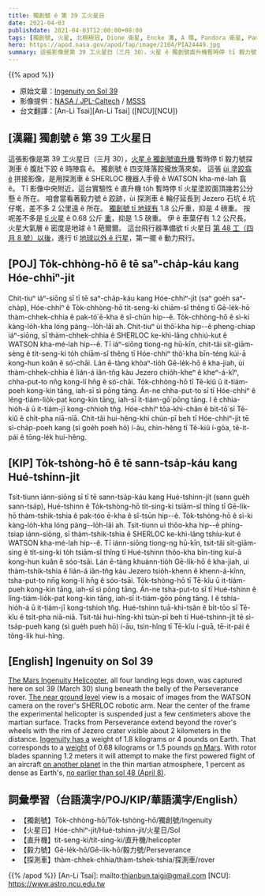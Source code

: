 ```yaml
---
title: 獨創號 ê 第 39 工火星日
date: 2021-04-03
publishdate: 2021-04-03T12:00:00+08:00
tags: [獨創號, 火星, 北極極冠, Dione 衛星, Encke 溝, A 環, Pandora 衛星, Pan 衛星, Cassini 太空船]
hero: https://apod.nasa.gov/apod/fap/image/2104/PIA24449.jpg
summary: 這張影像是第 39 工火星日（三月 30），火星 ê 獨創號直升機暫時停 tī 毅力號探測車 ê 腹肚下跤 ê 時陣翕 ê。獨創號 ê 四支降落跤攏放落來矣。
---
```


{{% apod %}}

- 原始文章：[Ingenuity on Sol 39](https://apod.nasa.gov/apod/ap210403.html)
- 影像提供：[NASA / JPL-Caltech][NASA / JPL-Caltech] / [MSSS][MSSS]
- 台文翻譯：[An-Li Tsai][An-Li Tsai] ([NCU][NCU])

## [漢羅] 獨創號 ê 第 39 工火星日

這張影像是第 39 工火星日（三月 30），[火星 ê 獨創號直升機][The Mars Ingenuity Helicopter] 暫時停 tī 毅力號探測車 ê 腹肚下跤 ê 時陣翕 ê。
獨創號 ê 四支降落跤攏放落來矣。
這張 [ùi 塗跤翕 ê][The near ground level] 拼接影像，是用探測車 ê SHERLOC 機器人手骨 ê WATSON kha-mé-lah 翕 ê。
Tī 影像中央附近，這台實驗性 ê 直升機 to̍h 暫時停 tī 火星塗跤面頂幾若公分懸 ê 所在。
咱會當看著毅力號 ê 跤跡，ùi 探測車 ê 輪仔延長到 Jezero 石坑 ê 坑仔墘，差不多 2 公里遠 ê 所在。
[獨創號 tī 地球有][Ingenuity has a] 1.8 公斤重，抑是 4 磅重。
按呢差不多是 [tī 火星][on Mars] ê 0.68 公斤 [重][weight]，抑是 1.5 磅重。
伊 ê 車葉仔有 1.2 公尺長。
火星大氣層 ê 密度是地球 ê 1 葩爾爾。
這台飛行器準備欲 tī 火星日 [第 48 工（四月 8 號）以後][no earlier than sol 48 (April 8)]，進行 tī [地球以外 ê 行星][on another planet]，第一擺 ê 動力飛行。

## [POJ] To̍k-chhòng-hō ê tē saⁿ-cha̍p-káu kang Hóe-chhiⁿ-ji̍t

Chit-tiuⁿ iáⁿ-siōng sī tī tē saⁿ-cha̍p-káu kang Hóe-chhiⁿ-ji̍t (saⁿ goe̍h saⁿ-cha̍p), Hóe-chhiⁿ ê To̍k-chhòng-hō ti̍t-seng-ki chiām-sî thêng tī Gē-le̍k-hō thàm-chhek-chhia ê pak-tó͘ ē-kha ê sî-chūn hip--ê.
To̍k-chhòng-hō ê sì-ki kàng-lo̍h-kha lóng pàng--lo̍h-lâi ah.
Chit-tiuⁿ ùi thô͘-kha hip--ê pheng-chiap iáⁿ-siōng, sī thàm-chhek-chhia ê SHERLOC ke-khì-lâng chhiú-kut ê WATSON kha-mé-lah hip--ê.
Tī iáⁿ-siōng tiong-ng hū-kīn, chit-tâi si̍t-giām-sèng ê ti̍t-seng-ki to̍h chiām-sî thêng tī Hóe-chhiⁿ thô͘-kha bīn-téng kúi-ā kong-hun koân ê só͘-chāi.
Lán ē-tàng khòaⁿ-tio̍h Gē-le̍k-hō ê kha-jiah, ùi thàm-chhek-chhia ê lián-á iân-tn̂g kàu Jezero chio̍h-kheⁿ ê kheⁿ-á-kîⁿ, chha-put-to nn̄g kong-lí hn̄g ê só͘-chāi.
To̍k-chhòng-hō tī Tē-kiû ū it-tiám-poeh kong-kin tāng, iah-sī sì pōng tāng.
Án-ne chha-put-to sī tī Hóe-chhiⁿ ê lêng-tiám-lio̍k-pat kong-kin tāng, iah-sī it-tiám-gō͘ pōng tāng.
I ê chhia-hio̍h-á ū it-tiám-jī kong-chhioh tn̂g.
Hóe-chhiⁿ tōa-khì-chân ê bi̍t-tō͘ sī Tē-kiû ê chi̍t-pha niā-niā.
Chit-tâi hui-hêng-khì chún-pī beh tī Hóe-chhiⁿ-ji̍t tē sì-cha̍p-poeh kang (sì goe̍h poeh hō) í-āu, chìn-hêng tī Tē-kiû í-gōa, tē-it-pái ê tōng-le̍k hui-hêng.

## [KIP] To̍k-tshòng-hō ê tē sann-tsa̍p-káu kang Hué-tshinn-ji̍t

Tsit-tiunn iánn-siōng sī tī tē sann-tsa̍p-káu kang Hué-tshinn-ji̍t (sann gue̍h sann-tsa̍p), Hué-tshinn ê To̍k-tshòng-hō ti̍t-sing-ki tsiām-sî thîng tī Gē-li̍k-hō thàm-tshik-tshia ê pak-tóo ē-kha ê sî-tsūn hip--ê.
To̍k-tshòng-hō ê sì-ki kàng-lo̍h-kha lóng pàng--lo̍h-lâi ah.
Tsit-tiunn uì thôo-kha hip--ê phing-tsiap iánn-siōng, sī thàm-tshik-tshia ê SHERLOC ke-khì-lâng tshíu-kut ê WATSON kha-mé-lah hip--ê.
Tī iánn-siōng tiong-ng hū-kīn, tsit-tâi si̍t-giām-sìng ê ti̍t-sing-ki to̍h tsiām-sî thîng tī Hué-tshinn thôo-kha bīn-tíng kuí-ā kong-hun kuân ê sóo-tsāi.
Lán ē-tàng khuànn-tio̍h Gē-li̍k-hō ê kha-jiah, uì thàm-tshik-tshia ê lián-á iân-tn̂g kàu Jezero tsio̍h-khenn ê khenn-á-kînn, tsha-put-to nn̄g kong-lí hn̄g ê sóo-tsāi.
To̍k-tshòng-hō tī Tē-kîu ū it-tiám-pueh kong-kin tāng, iah-sī sì pōng tāng.
Án-ne tsha-put-to sī tī Hué-tshinn ê lîng-tiám-lio̍k-pat kong-kin tāng, iah-sī it-tiám-gōo pōng tāng.
I ê tshia-hio̍h-á ū it-tiám-jī kong-tshioh tn̂g.
Hué-tshinn tuā-khì-tsân ê bi̍t-tōo sī Tē-kîu ê tsi̍t-pha niā-niā.
Tsit-tâi hui-hîng-khì tsún-pī beh tī Hué-tshinn-ji̍t tē sì-tsa̍p-pueh kang (sì gue̍h pueh hō) í-āu, tsìn-hîng tī Tē-kîu í-guā, tē-it-pái ê tōng-li̍k hui-hîng.




## [English] Ingenuity on Sol 39

[The Mars Ingenuity Helicopter][The Mars Ingenuity Helicopter], all four landing legs down, was captured here on sol 39 (March 30) slung beneath the belly of the Perseverance rover. [The near ground level][The near ground level] view is a mosaic of images from the WATSON camera on the rover's SHERLOC robotic arm. Near the center of the frame the experimental helicopter is suspended just a few centimeters above the martian surface. Tracks from Perseverance extend beyond the rover's wheels with the rim of Jezero crater visible about 2 kilometers in the distance. [Ingenuity has a][Ingenuity has a] weight of 1.8 kilograms or 4 pounds on Earth. That corresponds to a [weight][weight] of 0.68 kilograms or 1.5 pounds [on Mars][on Mars]. With rotor blades spanning 1.2 meters it will attempt to make the first powered flight of an aircraft [on another planet][on another planet] in the thin martian atmosphere, 1 percent as dense as Earth's, [no earlier than sol 48 (April 8)][no earlier than sol 48 (April 8)].

## 詞彙學習（台語漢字/POJ/KIP/華語漢字/English）

- 【獨創號】To̍k-chhòng-hō/To̍k-tshòng-hō/獨創號/Ingenuity
- 【火星日】Hóe-chhiⁿ-ji̍t/Hué-tshinn-ji̍t/火星日/Sol
- 【直升機】ti̍t-seng-ki/ti̍t-sing-ki/直升機/helicopter
- 【毅力號】Gē-le̍k-hō/Gē-li̍k-hō/毅力號/Perseverance
- 【探測車】thàm-chhek-chhia/thàm-tshek-tshia/探測車/rover




{{% /apod %}}
[An-Li Tsai]: mailto:thianbun.taigi@gmail.com
[NCU]: https://www.astro.ncu.edu.tw

[NASA / JPL-Caltech]: https://www.jpl.nasa.gov/missions/mars-science-laboratory-curiosity-rover-msl
[MSSS]: http://www.msss.com/

[The Mars Ingenuity Helicopter]: https://mars.nasa.gov/technology/helicopter/#helicopter
[The near ground level]: https://photojournal.jpl.nasa.gov/catalog/PIA24449
[Ingenuity has a]: https://mars.nasa.gov/technology/helicopter/#Tech-Specs
[weight]: https://www.mathsisfun.com/measure/weight-mass.html
[on Mars]: https://sciencenotes.org/how-to-calculate-weight-on-other-planets/
[on another planet]: https://mars.nasa.gov/technology/helicopter/status/288/its-cold-on-mars/
[no earlier than sol 48 (April 8)]: https://www.nasa.gov/press-release/nasa-ingenuity-mars-helicopter-prepares-for-first-flight
